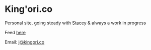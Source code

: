 # King'ori.co #

Personal site, going steady with [Stacey](http://staceyapp.com/) & always a work
in progress

Feed [here](http://feeds.feedburner.com/kingorico)

Email: j@kingori.co